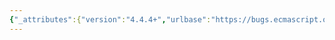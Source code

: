 ```yaml
---
{"_attributes":{"version":"4.4.4+","urlbase":"https://bugs.ecmascript.org/","maintainer":"dherman@mozilla.com"},"bug":{"bug_id":1919,"creation_ts":"2013-09-27 04:04:00 -0700","short_desc":"17: \"this clause\" no longer accurate","delta_ts":"2013-09-27 14:48:07 -0700","product":"Draft for 6th Edition","component":"editorial issue","version":"Rev 18: September 5, 2013 Draft","rep_platform":"All","op_sys":"All","bug_status":"RESOLVED","resolution":"FIXED","priority":"Normal","bug_severity":"normal","everconfirmed":true,"reporter":{"uid":"andrebargull","name":"André Bargull"},"assigned_to":{"uid":"allen","name":"Allen Wirfs-Brock"},"long_desc":[{"commentid":5444,"comment_count":0,"who":{"uid":"andrebargull","name":"André Bargull"},"bug_when":"2013-09-27 04:04:53 -0700","thetext":"In \"17  Standard Built-in ECMAScript Objects\" the term \"this clause\" is no longer accurate, instead it needs to refer to clause 18-26."},{"commentid":5476,"comment_count":1,"who":{"uid":"allen","name":"Allen Wirfs-Brock"},"bug_when":"2013-09-27 10:16:09 -0700","thetext":"fixed in rev19 editor's draft\n\nwhere possible I generalized from \"this clause\" to \"built-in\" functions/objects"},{"commentid":5606,"comment_count":2,"who":{"uid":"allen","name":"Allen Wirfs-Brock"},"bug_when":"2013-09-27 14:48:07 -0700","thetext":"fixed in rev19"}]}}
---
```

